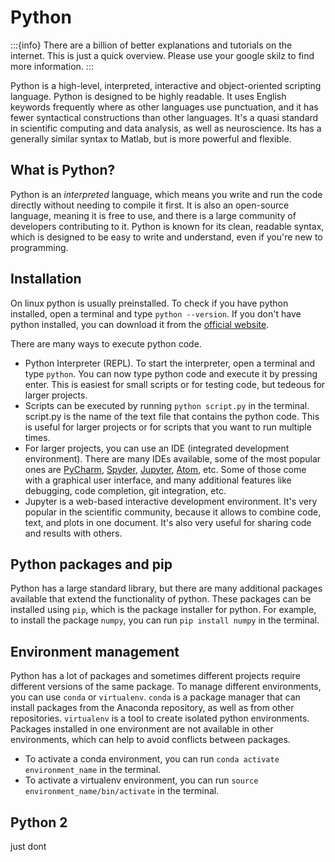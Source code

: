 # Python
:::{info}
There are a billion of better explanations and tutorials on the internet. This is just a quick overview. Please use your
google skilz to find more information.
:::

Python is a high-level, interpreted, interactive and object-oriented scripting language. Python is designed to be highly readable. It uses English keywords frequently where as other languages use punctuation, and it has fewer syntactical constructions than other languages.
It's a quasi standard in scientific computing and data analysis, as well as neuroscience.
Its has a generally similar syntax to Matlab, but is more powerful and flexible.

## What is Python?
Python is an *interpreted* language, which means you write and run the code directly without needing to compile it first. It is also an open-source language, meaning it is free to use, and there is a large community of developers contributing to it.
Python is known for its clean, readable syntax, which is designed to be easy to write and understand, even if you're new to programming.

## Installation
On linux python is usually preinstalled. To check if you have python installed, open a terminal and type `python --version`. If you don't have python installed, you can download it from the [official website](https://www.python.org/downloads/).

There are many ways to execute python code. 
- Python Interpreter (REPL). To start the 
interpreter, open a terminal and type `python`. You can now type python code and execute it by pressing enter. 
This is easiest for small scripts or for testing code, but tedeous for larger projects.
- Scripts can be executed by running `python script.py` in the terminal. script.py is the name of the text file that contains the python code.
This is useful for larger projects or for scripts that you want to run multiple times.
- For larger projects, you can use an IDE (integrated development environment). There are many IDEs available, 
some of the most popular ones are [PyCharm](https://www.jetbrains.com/pycharm/), [Spyder](https://www.spyder-ide.org/), 
[Jupyter](https://jupyter.org/),  [Atom](https://atom.io/),  etc. Some of those come with a graphical user interface, 
and many additional features like debugging, code completion, git integration, etc.
- Jupyter is a web-based interactive development environment. It's very popular in the scientific community, 
because it allows to combine code, text, and plots in one document. It's also very useful for sharing code and results with others.

## Python packages and pip
Python has a large standard library, but there are many additional packages available that extend the functionality of 
python. These packages can be installed using `pip`, which is the package installer for python.
For example, to install the package `numpy`, you can run `pip install numpy` in the terminal.

## Environment management 
Python has a lot of packages and sometimes different projects require different versions of the same package.
To manage different environments, you can use `conda` or `virtualenv`. 
`conda` is a package manager that can install packages from the Anaconda repository, as well as from other repositories.
`virtualenv` is a tool to create isolated python environments.
Packages installed in one environment are not available in other environments, which can help to avoid conflicts between packages.

- To activate a conda environment, you can run `conda activate environment_name` in the terminal.
- To activate a virtualenv environment, you can run `source environment_name/bin/activate` in the terminal.

## Python 2
just dont 






